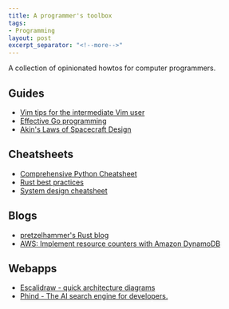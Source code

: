 ```yaml
---
title: A programmer's toolbox
tags:
- Programming
layout: post
excerpt_separator: "<!--more-->"
---
```


A collection of opinionated howtos for computer programmers.
<!--more-->

## Guides
* [Vim tips for the intermediate Vim user](https://jemma.dev/blog/intermediate-vim-tips)
* [Effective Go programming](https://go.dev/doc/effective_go)
* [Akin's Laws of Spacecraft Design](https://spacecraft.ssl.umd.edu/akins_laws.html)

## Cheatsheets
* [Comprehensive Python Cheatsheet](https://gto76.github.io/python-cheatsheet)
* [Rust best practices](https://rust-unofficial.github.io/patterns/idioms/default.html)
* [System design cheatsheet](https://systemdesign.one/system-design-interview-cheatsheet)

## Blogs
* [pretzelhammer's Rust blog](https://github.com/pretzelhammer/rust-blog)
* [AWS: Implement resource counters with Amazon DynamoDB](https://aws.amazon.com/blogs/database/implement-resource-counters-with-amazon-dynamodb/)

## Webapps
* [Escalidraw - quick architecture diagrams](https://excalidraw.com/)
* [Phind - The AI search engine for developers.](https://www.phind.com)

